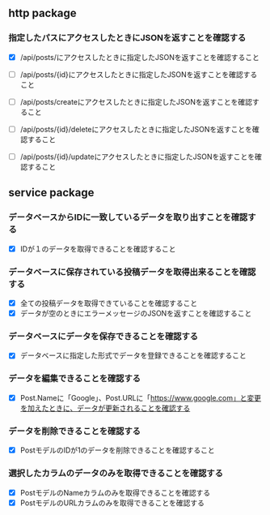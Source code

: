 ## http package

### 指定したパスにアクセスしたときにJSONを返すことを確認する
- [x] /api/posts/にアクセスしたときに指定したJSONを返すことを確認すること
- [ ] /api/posts/{id}にアクセスしたときに指定したJSONを返すことを確認すること
- [ ] /api/posts/createにアクセスしたときに指定したJSONを返すことを確認すること
- [ ] /api/posts/{id}/deleteにアクセスしたときに指定したJSONを返すことを確認すること
- [ ] /api/posts/{id}/updateにアクセスしたときに指定したJSONを返すことを確認すること



## service package

### データベースからIDに一致しているデータを取り出すことを確認する
- [x] IDが１のデータを取得できることを確認すること

### データベースに保存されている投稿データを取得出来ることを確認する
- [x] 全ての投稿データを取得できていることを確認すること
- [x] データが空のときにエラーメッセージのJSONを返すことを確認すること

### データベースにデータを保存できることを確認する
- [x] データベースに指定した形式でデータを登録できることを確認すること

### データを編集できることを確認する
- [x] Post.Nameに「Google」、Post.URLに「https://www.google.com」と変更を加えたときに、データが更新されることを確認する

### データを削除できることを確認する
- [x] PostモデルのIDが1のデータを削除できることを確認すること

### 選択したカラムのデータのみを取得できることを確認する
- [x] PostモデルのNameカラムのみを取得できることを確認する
- [x] PostモデルのURLカラムのみを取得できることを確認する